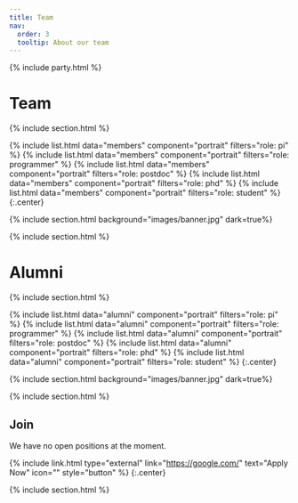 ```yaml
---
title: Team
nav:
  order: 3
  tooltip: About our team
---
```

{% include party.html %}
# <i class="fas fa-users"></i>Team

{% include section.html %}

{%
  include list.html
  data="members"
  component="portrait"
  filters="role: pi"
%}
{%
  include list.html
  data="members"
  component="portrait"
  filters="role: programmer"
%}
{%
  include list.html
  data="members"
  component="portrait"
  filters="role: postdoc"
%}
{%
  include list.html
  data="members"
  component="portrait"
  filters="role: phd"
%}
{%
  include list.html
  data="members"
  component="portrait"
  filters="role: student"
%}
{:.center}

{% include section.html background="images/banner.jpg" dark=true%}


{% include section.html %}


# <i class="fas fa-users"></i>Alumni

{% include section.html %}

{%
  include list.html
  data="alumni"
  component="portrait"
  filters="role: pi"
%}
{%
  include list.html
  data="alumni"
  component="portrait"
  filters="role: programmer"
%}
{%
  include list.html
  data="alumni"
  component="portrait"
  filters="role: postdoc"
%}
{%
  include list.html
  data="alumni"
  component="portrait"
  filters="role: phd"
%}
{%
  include list.html
  data="alumni"
  component="portrait"
  filters="role: student"
%}
{:.center}

{% include section.html background="images/banner.jpg" dark=true%}


{% include section.html %}

## Join

We have no open positions at the moment.

{% include link.html type="external" link="https://google.com/" text="Apply Now" icon="" style="button" %}
{:.center}

{% include section.html %}

